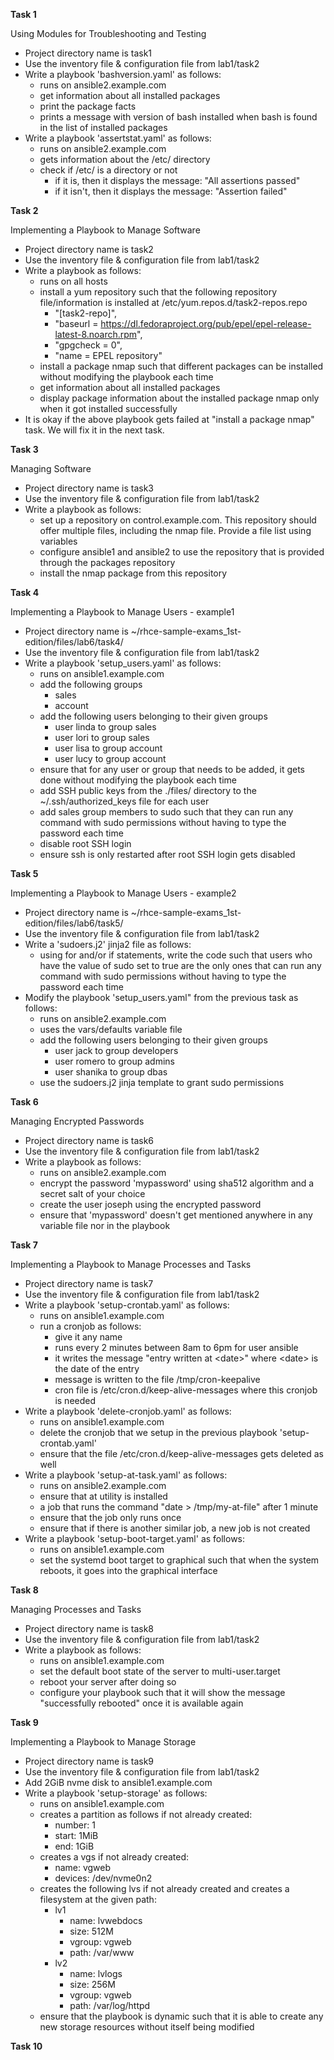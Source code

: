 
**Task 1** 

Using Modules for Troubleshooting and Testing

-  Project directory name is task1
-  Use the inventory file & configuration file from lab1/task2
-  Write a playbook 'bashversion.yaml' as follows:
   - runs on ansible2.example.com
   - get information about all installed packages
   - print the package facts
   - prints a message with version of bash installed when bash is found in the list of installed packages
-  Write a playbook 'assertstat.yaml' as follows:
   - runs on ansible2.example.com
   - gets information about the /etc/ directory
   - check if /etc/ is a directory or not
     - if it is, then it displays the message: "All assertions passed"
     - if it isn't, then it displays the message: "Assertion failed"

**Task 2**

Implementing a Playbook to Manage Software

-  Project directory name is task2
-  Use the inventory file & configuration file from lab1/task2
-  Write a playbook as follows:
   - runs on all hosts
   - install a yum repository such that the following repository file/information is installed at /etc/yum.repos.d/task2-repos.repo
     - "[task2-repo]",
     - "baseurl = https://dl.fedoraproject.org/pub/epel/epel-release-latest-8.noarch.rpm",
     - "gpgcheck = 0",
     - "name = EPEL repository"
   - install a package nmap such that different packages can be installed without modifying the playbook each time
   - get information about all installed packages
   - display package information about the installed package nmap only when it got installed successfully
- It is okay if the above playbook gets failed at "install a package nmap" task. We will fix it in the next task.

**Task 3**

Managing Software

-  Project directory name is task3
-  Use the inventory file & configuration file from lab1/task2
-  Write a playbook as follows:
   - set up a repository on control.example.com. This repository should offer multiple files, including the nmap file. Provide a file list using variables
   - configure ansible1 and ansible2 to use the repository that is provided through the packages repository
   - install the nmap package from this repository

**Task 4**

Implementing a Playbook to Manage Users - example1

-  Project directory name is ~/rhce-sample-exams_1st-edition/files/lab6/task4/
-  Use the inventory file & configuration file from lab1/task2
-  Write a playbook 'setup_users.yaml' as follows:
   - runs on ansible1.example.com
   - add the following groups
     - sales
     - account
   - add the following users belonging to their given groups
     - user linda to group sales
     - user lori to group sales
     - user lisa to group account
     - user lucy to group account
   - ensure that for any user or group that needs to be added, it gets done without modifying the playbook each time
   - add SSH public keys from the ./files/ directory to the ~/.ssh/authorized_keys file for each user
   - add sales group members to sudo such that they can run any command with sudo permissions without having to type the password each time
   - disable root SSH login
   - ensure ssh is only restarted after root SSH login gets disabled

**Task 5**

Implementing a Playbook to Manage Users - example2

-  Project directory name is ~/rhce-sample-exams_1st-edition/files/lab6/task5/
-  Use the inventory file & configuration file from lab1/task2
-  Write a 'sudoers.j2' jinja2 file as follows:
   - using for and/or if statements, write the code such that users who have the value of sudo set to true are the only ones that can run any command with sudo permissions without having to type the password each time
-  Modify the playbook 'setup_users.yaml" from the previous task as follows:
   - runs on ansible2.example.com
   - uses the vars/defaults variable file
   - add the following users belonging to their given groups
     - user jack to group developers
     - user romero to group admins
     - user shanika to group dbas
   - use the sudoers.j2 jinja template to grant sudo permissions

**Task 6**

Managing Encrypted Passwords

-  Project directory name is task6
-  Use the inventory file & configuration file from lab1/task2
-  Write a playbook as follows:
   - runs on ansible2.example.com
   - encrypt the password 'mypassword' using sha512 algorithm and a secret salt of your choice
   - create the user joseph using the encrypted password
   - ensure that 'mypassword' doesn't get mentioned anywhere in any variable file nor in the playbook

**Task 7**

Implementing a Playbook to Manage Processes and Tasks

-  Project directory name is task7
-  Use the inventory file & configuration file from lab1/task2
-  Write a playbook 'setup-crontab.yaml' as follows:
   - runs on ansible1.example.com
   - run a cronjob as follows:
     - give it any name
     - runs every 2 minutes between 8am to 6pm for user ansible
     - it writes the message "entry written at \<date\>" where \<date\> is the date of the entry
     - message is written to the file /tmp/cron-keepalive
     - cron file is /etc/cron.d/keep-alive-messages where this cronjob is needed
-  Write a playbook 'delete-cronjob.yaml' as follows:
   - runs on ansible1.example.com
   - delete the cronjob that we setup in the previous playbook 'setup-crontab.yaml'
   - ensure that the file /etc/cron.d/keep-alive-messages gets deleted as well
-  Write a playbook 'setup-at-task.yaml' as follows:
   - runs on ansible2.example.com
   - ensure that at utility is installed
   - a job that runs the command "date > /tmp/my-at-file" after 1 minute
   - ensure that the job only runs once
   - ensure that if there is another similar job, a new job is not created
-  Write a playbook 'setup-boot-target.yaml' as follows:
   - runs on ansible1.example.com
   - set the systemd boot target to graphical such that when the system reboots, it goes into the graphical interface

**Task 8**

Managing Processes and Tasks

-  Project directory name is task8
-  Use the inventory file & configuration file from lab1/task2
-  Write a playbook as follows:
   - runs on ansible1.example.com
   - set the default boot state of the server to multi-user.target
   - reboot your server after doing so
   - configure your playbook such that it will show the message "successfully rebooted" once it is available again

**Task 9**

Implementing a Playbook to Manage Storage

-  Project directory name is task9
-  Use the inventory file & configuration file from lab1/task2
-  Add 2GiB nvme disk to ansible1.example.com
-  Write a playbook 'setup-storage' as follows:
   - runs on ansible1.example.com
   - creates a partition as follows if not already created:
     - number: 1
     - start: 1MiB
     - end: 1GiB
   - creates a vgs if not already created:
     - name: vgweb
     - devices: /dev/nvme0n2
   - creates the following lvs if not already created and creates a filesystem at the given path:
     - lv1
       - name: lvwebdocs
       - size: 512M
       - vgroup: vgweb
       - path: /var/www
     - lv2
       - name: lvlogs
       - size: 256M
       - vgroup: vgweb
       - path: /var/log/httpd
    - ensure that the playbook is dynamic such that it is able to create any new storage resources without itself being modified

**Task 10**



